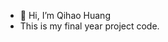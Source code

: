 - 👋 Hi, I’m Qihao Huang
- This is my final year project code.
<!---
qihao123nb/qihao123nb is a ✨ special ✨ repository because its `README.md` (this file) appears on your GitHub profile.
You can click the Preview link to take a look at your changes.
--->
